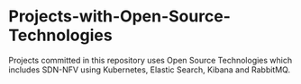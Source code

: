 # Projects-with-Open-Source-Technologies
Projects committed in this repository uses Open Source Technologies which includes SDN-NFV using Kubernetes,  Elastic Search, Kibana and RabbitMQ.
